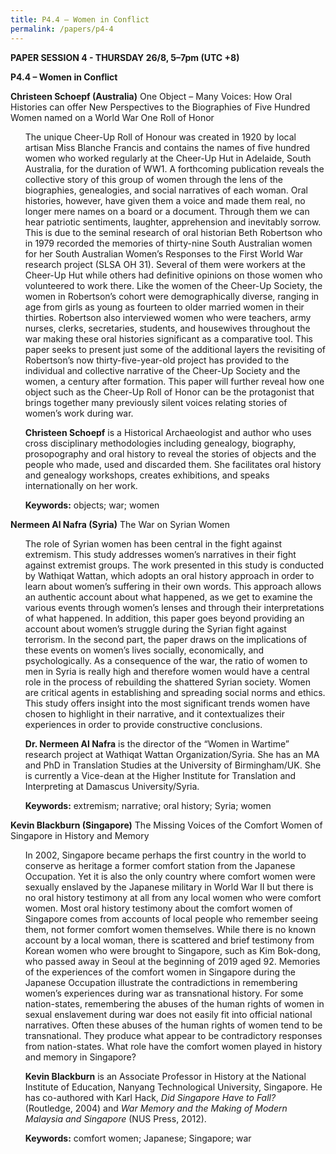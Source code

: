 ```yaml
---
title: P4.4 – Women in Conflict
permalink: /papers/p4-4
---
```

<b>PAPER SESSION 4 - THURSDAY 26/8, 5–7pm (UTC +8)</b>
	
<b>P4.4 – Women in Conflict</b>

<b>Christeen Schoepf (Australia)</b> One Object – Many Voices: How Oral Histories can offer New Perspectives to the Biographies of Five Hundred Women named on a World War One Roll of Honor

<ul>The unique Cheer-Up Roll of Honour was created in 1920 by local artisan Miss Blanche Francis and contains the names of five hundred women who worked regularly at the Cheer-Up Hut in Adelaide, South Australia, for the duration of WW1. A forthcoming publication reveals the collective story of this group of women through the lens of the biographies, genealogies, and social narratives of each woman. Oral histories, however, have given them a voice and made them real, no longer mere names on a board or a document. Through them we can hear patriotic sentiments, laughter, apprehension and inevitably sorrow. This is due to the seminal research of oral historian Beth Robertson who in 1979 recorded the memories of thirty-nine South Australian women for her South Australian Women’s Responses to the First World War research project (SLSA OH 31). Several of them were workers at the Cheer-Up Hut while others had definitive opinions on those women who volunteered to work there. Like the women of the Cheer-Up Society, the women in Robertson’s cohort were demographically diverse, ranging in age from girls as young as fourteen to older married women in their thirties. Robertson also interviewed women who were teachers, army nurses, clerks, secretaries, students, and housewives throughout the war making these oral histories significant as a comparative tool. This paper seeks to present just some of the additional layers the revisiting of Robertson’s now thirty-five-year-old project has provided to the individual and collective narrative of the Cheer-Up Society and the women, a century after formation. This paper will further reveal how one object such as the Cheer-Up Roll of Honor can be the protagonist that brings together many previously silent voices relating stories of women’s work during war.</ul>

<ul><b>Christeen Schoepf</b> is a Historical Archaeologist and author who uses cross disciplinary methodologies including genealogy, biography, prosopography and oral history to reveal the stories of objects and the people who made, used and discarded them. She facilitates oral history and genealogy workshops, creates exhibitions, and speaks internationally on her work.</ul>

<ul><b>Keywords:</b> objects; war; women</ul>

<b>Nermeen Al Nafra (Syria)</b> The War on Syrian Women

<ul>The role of Syrian women has been central in the fight against extremism. This study addresses women’s narratives in their fight against extremist groups. The work presented in this study is conducted by Wathiqat Wattan, which adopts an oral history approach in order to learn about women’s suffering in their own words. This approach allows an authentic account about what happened, as we get to examine the various events through women’s lenses and through their interpretations of what happened. In addition, this paper goes beyond providing an account about women’s struggle during the Syrian fight against terrorism. In the second part, the paper draws on the implications of these events on women’s lives socially, economically, and psychologically.  As a consequence of the war, the ratio of women to men in Syria is really high and therefore women would have a central role in the process of rebuilding the shattered Syrian society. Women are critical agents in establishing and spreading social norms and ethics. This study offers insight into the most significant trends women have chosen to highlight in their narrative, and it contextualizes their experiences in order to provide constructive conclusions.</ul>

<ul><b>Dr. Nermeen Al Nafra</b> is the director of the “Women in Wartime” research project at Wathiqat Wattan Organization/Syria. She has an MA and PhD in Translation Studies at the University of Birmingham/UK. She is currently a Vice-dean at the Higher Institute for Translation and Interpreting at Damascus University/Syria.</ul>

<ul><b>Keywords:</b> extremism; narrative; oral history; Syria; women</ul>

<b>Kevin Blackburn (Singapore)</b> The Missing Voices of the Comfort Women of Singapore in History and Memory

<ul>In 2002, Singapore became perhaps the first country in the world to conserve as heritage a former comfort station from the Japanese Occupation. Yet it is also the only country where comfort women were sexually enslaved by the Japanese military in World War II but there is no oral history testimony at all from any local women who were comfort women. Most oral history testimony about the comfort women of Singapore comes from accounts of local people who remember seeing them, not former comfort women themselves. While there is no known account by a local woman, there is scattered  and brief testimony from Korean women who were brought to Singapore, such as Kim Bok-dong, who passed away in Seoul at the beginning of 2019 aged 92. Memories of the experiences of the comfort women in Singapore during the Japanese Occupation illustrate the contradictions in remembering women’s experiences during war as transnational history. For some nation-states, remembering the abuses of the human rights of women in sexual enslavement during war does not easily fit into official national narratives. Often these abuses of the human rights of women tend to be transnational. They produce what appear to be contradictory responses from nation-states. What role have the comfort women played in history and memory in Singapore?</ul>

<ul><b>Kevin Blackburn</b> is an Associate Professor in History at the National Institute of Education, Nanyang Technological University, Singapore. He has co-authored with Karl Hack, <i>Did Singapore Have to Fall?</i> (Routledge, 2004) and <i>War Memory and the Making of Modern Malaysia and Singapore</i> (NUS Press, 2012).</ul>

<ul><b>Keywords:</b> comfort women; Japanese; Singapore; war</ul>
